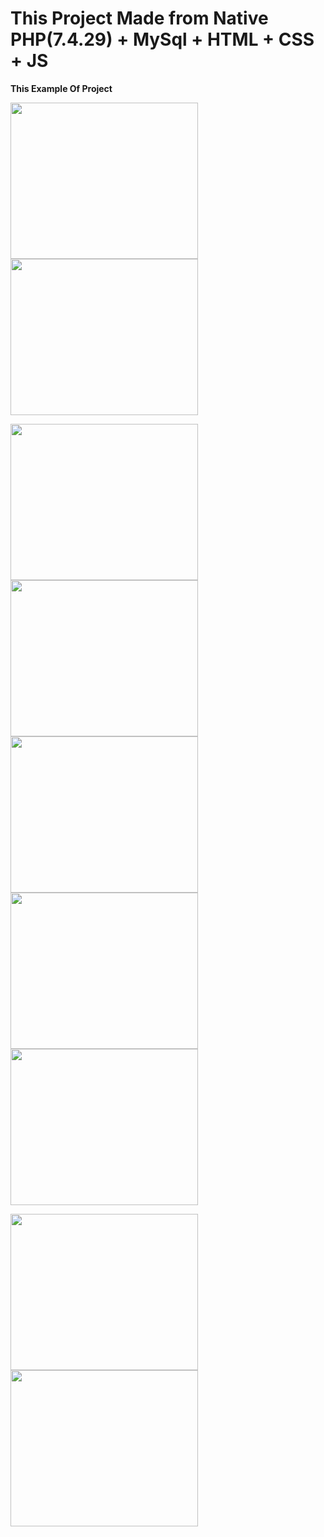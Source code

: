 <h1>This Project Made from Native PHP(7.4.29) + MySql + HTML + CSS + JS</h1>

<b>This Example Of Project</b>

<img src="https://user-images.githubusercontent.com/57476440/220115357-a7cb292e-10aa-43d3-9754-85e92ce3603d.PNG" width="300" height="250"><img src="https://user-images.githubusercontent.com/57476440/220115967-e45b1624-0cad-4e40-8753-4ef65899acef.PNG" width="300" height="250">

<img src="https://user-images.githubusercontent.com/57476440/220125132-83a01d0a-da1d-432e-b5c5-3ca05b0d49ad.PNG" width="300" height="250"><img src="https://user-images.githubusercontent.com/57476440/220125147-fe5e6105-f5b1-4cd6-809d-626ba6e3fcc6.PNG" width="300" height="250">
<img src="https://user-images.githubusercontent.com/57476440/220125149-d1308cb8-54b0-4ee8-8797-f9ad6713fea7.PNG" width="300" height="250"><img src="https://user-images.githubusercontent.com/57476440/220125158-c74dad71-c35d-4914-b2a1-7dc6a393404a.PNG" width="300" height="250"><img src="https://user-images.githubusercontent.com/57476440/220125164-966bbbc5-1267-4780-8f09-876bd36c7b9e.PNG" width="300" height="250">

<img src="https://user-images.githubusercontent.com/57476440/220126630-2dce886c-d5ca-417d-8af4-bf58cce5f0ab.PNG" width="300" height="250"><img src="https://user-images.githubusercontent.com/57476440/220126640-6d211db6-5feb-4f34-974b-8cb33bc930d6.PNG" width="300" height="250">
